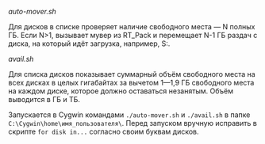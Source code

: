 *auto-mover.sh*

Для дисков в списке проверяет наличие свободного места — N полных ГБ. Если N>1, вызывает мувер из RT_Pack и перемещает N-1 ГБ раздач с диска, на который идёт загрузка, например, S:\.

*avail.sh*

Для списка дисков показывает суммарный объём свободного места на всех дисках в целых гигабайтах за вычетом 1—1,9 ГБ свободного места на каждом диске, которое должно оставаться незанятым. Объём выводится в ГБ и ТБ.

Запускается в Cygwin командами `./auto-mover.sh` и `./avail.sh` в папке `C:\Cygwin\home\имя_пользователя\`. Перед запуском вручную исправить в скрипте `for disk in...` согласно своим буквам дисков.
